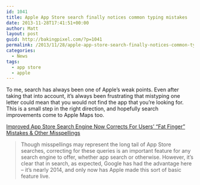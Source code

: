 ```yaml
---
id: 1041
title: Apple App Store search finally notices common typing mistakes
date: 2013-11-28T17:41:51+00:00
author: Matt
layout: post
guid: http://bakingpixel.com/?p=1041
permalink: /2013/11/28/apple-app-store-search-finally-notices-common-typing-mistakes/
categories:
  - News
tags:
  - app store
  - apple
---
```

To me, search has always been one of Apple&#8217;s weak points. Even after taking that into account, it&#8217;s always been frustrating that mistyping one letter could mean that you would not find the app that you&#8217;re looking for. This is a small step in the right direction, and hopefully search improvements come to Apple Maps too.

[Improved App Store Search Engine Now Corrects For Users’ “Fat Finger” Mistakes & Other Misspellings](http://techcrunch.com/2013/11/26/improved-app-store-search-engine-now-corrects-for-users-fat-finger-mistakes-other-misspellings/)

> Though misspellings may represent the long tail of App Store searches, correcting for these queries is an important feature for any search engine to offer, whether app search or otherwise. However, it&#8217;s clear that in search, as expected, Google has had the advantage here – it&#8217;s nearly 2014, and only now has Apple made this sort of basic feature live.